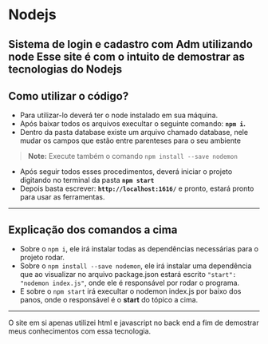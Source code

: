# Nodejs
Sistema de login e cadastro com Adm utilizando node
Esse site é com o intuito de demostrar as tecnologias do Nodejs
---------------------------------------------------------------

## Como utilizar o código?

- Para utilizar-lo deverá ter o node instalado em sua máquina.
- Após baixar todos os arquivos execultar o seguinte comando: **`npm i`.**
- Dentro da pasta database existe um arquivo chamado database, nele mudar os campos que estão entre parenteses para o seu ambiente

> **Note:** Execute também o comando `npm install --save nodemon`

- Após seguir todos esses procedimentos, deverá iniciar o projeto digitando no terminal da pasta **`npm start`**
- Depois basta escrever: **`http://localhost:1616/`** e pronto, estará pronto para usar as ferramentas.

-----------------------------------------------------------------------------------------------------------------------------------------

## Explicação dos comandos a cima

- Sobre o `npm i`, ele irá instalar todas as dependências necessárias para o projeto rodar.
- Sobre o `npm install --save nodemon`, ele irá instalar uma dependência que ao visualizar no arquivo 
package.json estará escrito `"start": "nodemon index.js"`, onde ele é responsável por rodar o programa.
- E sobre o `npm start` irá execultar o nodemon index.js por baixo dos panos, onde o responsável é o **start** 
do tópico a cima.

-----------------------------------------------------------------------------------------------------------------------------------------
O site em si apenas utilizei html e javascript no back end a fim de demostrar meus conhecimentos com essa tecnologia. 
